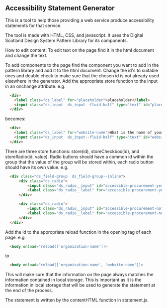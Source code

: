 ## Accessibility Statement Generator

This is a tool to help those providing a web service produce accessibility statements for that service.

The tool is made with HTML, CSS, and javascript. It uses the Digital Scotland Design System Pattern 
Library for its components.

How to edit content: To edit text on the page find it in the html document and change the text. 

To add components to the page find the component you want to add in the pattern library and add it to the html document. Change the id's to suitable ones and double check to make sure that the chosen id is not already used elsewhere in the generator. Add the appropriate store function to the input in an onchange attribute. e.g. 

```html
  <div>
    <label class="ds_label" for="placeholder">placeholder</label>
    <input class="ds_input  ds_input--fluid-half" type="text" id="placeholder"/>
  </div>
```

becomes:

```html
  <div>
    <label class="ds_label" for="website-name">What is the name of your website?</label>
    <input class="ds_input  ds_input--fluid-half" type="text" id="website-name" onchange="store('website-name');"/>
  </div>
```

There are three store functions: store(id), storeCheckbox(id), and storeRadio(id, value). Radio buttons should have a common id within the group that the value of the group will be stored within, each radio button should have its own value. e.g.

```html
  <div class="ds_field-group  ds_field-group--inline">
      <div class="ds_radio">
          <input class="ds_radio__input" id="accessible-procurement-yes" name="accessible-procurement-query" type="radio" value="yes" onchange="storeRadio('accessible-procurement-query', 'yes');"/>
          <label class="ds_radio__label" for="accessible-procurement-yes">Yes</label>
      </div>

      <div class="ds_radio">
          <input class="ds_radio__input" id="accessible-procurement-no" name="accessible-procurement-query" type="radio" value="no" onchange="storeRadio('accessible-procurement-query', 'no');"/>
          <label class="ds_radio__label" for="accessible-procurement-no">No</label>
      </div>
  </div>
```

Add the id to the appropriate reload function in the opening <body> tag of each page. e.g.

```html
  <body onload="reload(['organisation-name'])>
```

to

```html         
  <body onload="reload(['organisation-name', 'website-name'])>
```

This will make sure that the information on the page always matches the information contained in local
storage. This is important as it is the information in local storage that will be used to generate the statement at the end of the process.

The statement is written by the contentHTML function in statement.js.